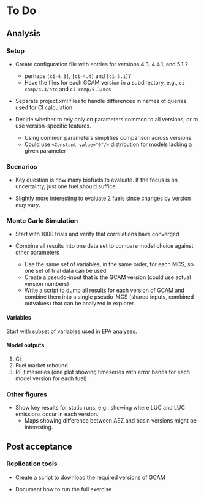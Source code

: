 # To Do

## Analysis

### Setup

* Create configuration file with entries for versions 4.3, 4.4.1, and 5.1.2
  * perhaps `[ci-4.3]`, `[ci-4.4]` and `[ci-5.1]`?
  * Have the files for each GCAM  version in a subdirectory, e.g., `ci-comp/4.3/etc` and `ci-comp/5.1/mcs`

* Separate project.xml files to handle differences in names of queries used for CI calculation

* Decide whether to rely only on parameters common to all versions, or to use version-specific features.
  * Using common parameters simplifies comparison across versions
  * Could use `<Constant value="0"/>` distribution for models lacking a given parameter

### Scenarios

* Key question is how many biofuels to evaluate. If the focus is on uncertainty, just one
  fuel should suffice. 

* Slightly more interesting to evaluate 2 fuels since changes by version may vary.

### Monte Carlo Simulation

* Start with 1000 trials and verify that correlations have converged

* Combine all results into one data set to compare model choice against other parameters
  * Use the same set of variables, in the same order, for each MCS, so one set of trial data 
    can be used
  * Create a pseudo-input that is the GCAM version (could use actual version numbers)
  * Write a script to dump all results for each version of GCAM and combine them into
    a single pseudo-MCS (shared inputs, combined outvalues) that can be analyzed in explorer.

#### Variables

Start with subset of variables used in EPA analyses.

#### Model outputs

1. CI
2. Fuel market rebound
3. RF timeseries (one plot showing timeseries with error bands for each model version for each fuel)

### Other figures

* Show key results for static runs, e.g., showing where LUC and LUC emissions occur 
  in each version.
  * Maps showing difference between AEZ and basin versions might be interesting.


## Post acceptance

### Replication tools

* Create a script to download the required versions of GCAM

* Document how to run the full exercise


